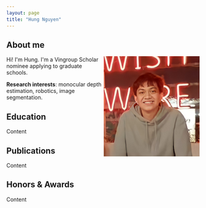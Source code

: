 ```yaml
---
layout: page
title: "Hung Nguyen"
---
```


## About me

<img style="float:right" src="assets/profile pic.jpg" width="250"> Hi! I'm Hung. I'm a Vingroup Scholar nominee applying to graduate schools. 

**Research interests**: monocular depth estimation, robotics, image segmentation. 

## Education

Content

## Publications 

Content

## Honors & Awards

Content
